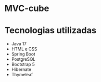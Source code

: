 # MVC-cube

# Tecnologias utilizadas

- Java 17
- HTML e CSS
- Spring Boot
- PostgreSQL
- Bootstrap 5
- Hibernate
- Thymeleaf
